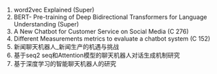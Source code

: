 1. word2vec Explained (Super)
2. BERT- Pre-training of Deep Bidirectional Transformers for Language Understanding (Super)
3. A New Chatbot for Customer Service on Social Media (C 276)
4. Different Measurements metrics to evaluate a chatbot system (C 152)
5. 新闻聊天机器人_新闻生产的机遇与挑战
6. 基于seq2 seq和Attention模型的聊天机器人对话生成机制研究
7. 基于深度学习的智能聊天机器人的研究
